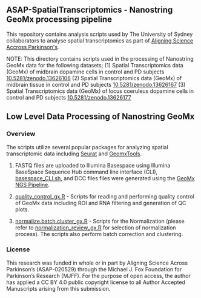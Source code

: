 ## ASAP-SpatialTranscriptomics - Nanostring GeoMx processing pipeline

This repository contains analysis scripts used by The University of Sydney collaborators to analyse spatial transcriptomics as part of [Aligning Science Accross Parkinson's](https://parkinsonsroadmap.org/#).

NOTE: This directory contains scripts used in the processing of Nanostring GeoMx data for the following datasets;
(1) Spatial Transcriptomics data (GeoMx) of midbrain dopamine cells in control and PD subjects [10.5281/zenodo.13626106](10.5281/zenodo.13626106)
(2) Spatial Transcriptomics data (GeoMx) of midbrain tissue in control and PD subjects [10.5281/zenodo.13626167](10.5281/zenodo.13626167)
(3) Spatial Transcriptomics data (GeoMx) of locus coeruleus dopamine cells in control and PD subjects [10.5281/zenodo.13626177](10.5281/zenodo.13626177)

## Low Level Data Processing of Nanostring GeoMx
### Overview
The scripts utilize several popular packages for analyzing spatial transcriptomic data including [Seurat](https://satijalab.org/seurat/) and [GeomxTools](https://github.com/Nanostring-Biostats/GeomxTools). 


1. FASTQ files are uploaded to Illumina Basespace using Illumina BaseSpace Sequence Hub command line interface (CLI), [basespace_CLI.sh](/basespace_CLI.sh), and DCC files files were generated using the [GeoMx NGS Pipeline](https://sapac.illumina.com/products/by-type/informatics-products/basespace-sequence-hub/apps/nanostring-geomxr-ngs-pipeline.html). 

2. [quality_control_gx.R](/quality_control_gx.R) - Scripts for reading and performing quality control of GeoMx data including ROI and RNA filtering and generation of QC plots.

3. [normalize.batch.cluster_gx.R](/normalize.batch.cluster_gx.R) - Scripts for the Normalization (please refer to [normalization_review_gx.R](/R/normalization_review_gx.R) for selection of normalization process). The scripts also perform batch correction and clustering.


### License
This research was funded in whole or in part by Aligning Science Across Parkinson’s (ASAP-020529) through the Michael J. Fox Foundation for Parkinson’s Research (MJFF). For the purpose of open access, the author has applied a CC BY 4.0 public copyright license to all Author Accepted Manuscripts arising from this submission.

